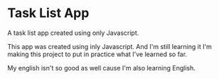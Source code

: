 # Task List App
 A task list app created using only Javascript.
 
 This app was created using inly Javascript. And I'm still learning it I'm making this project to put in practice what I've learned so far. 
 
 My english isn't so good as well cause I'm also learning English.

